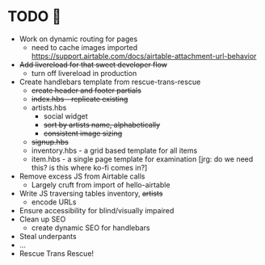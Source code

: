 # TODO 🚧

* Work on dynamic routing for pages 
    * need to cache images imported https://support.airtable.com/docs/airtable-attachment-url-behavior
* ~~Add livereload for that sweet developer flow~~
    * turn off livereload in production
* Create handlebars template from rescue-trans-rescue 
    * ~~create header and footer partials~~
    * ~~index.hbs - replicate existing~~
    * artists.hbs 
        * social widget
        * ~~sort by artists name, alphabetically~~
        * ~~consistent image sizing~~
    * ~~signup.hbs~~
    * inventory.hbs - a grid based template for all items
    * item.hbs - a single page template for examination [jrg: do we need this? is this where ko-fi comes in?]
* Remove excess JS from Airtable calls
    * Largely cruft from import of hello-airtable
* Write JS traversing tables inventory, ~~artists~~
    * encode URLs 
* Ensure accessibility for blind/visually impaired
* Clean up SEO
    * create dynamic SEO for handlebars 
* Steal underpants
* ...
* Rescue Trans Rescue! 